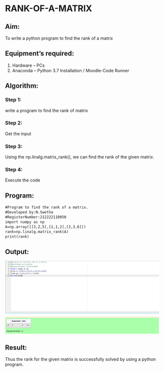 # RANK-OF-A-MATRIX
## Aim:
To write a python program to find the rank of a matrix
## Equipment’s required:
1. 	Hardware – PCs
2. 	Anaconda – Python 3.7 Installation / Moodle-Code Runner
## Algorithm:
### Step 1: 
write a program to find the rank of matrix
### Step 2:
Get the input 
### Step 3:
 Using the np.linalg.matrix_rank(), we can find the rank of the given matrix.
### Step 4:
Execute the code 
## Program:
```
#Program to find the rank of a matrix.
#Developed by:N.Swetha
#RegisterNumber:212222110050
import numpy as np
A=np.array([[3,2,5],[1,1,2],[3,3,6]])
rank=np.linalg.matrix_rank(A)
print(rank)
```
## Output:
![output](./maexp2.png)
## Result:
Thus the rank for the given matrix is successfully solved by  using a python program.

